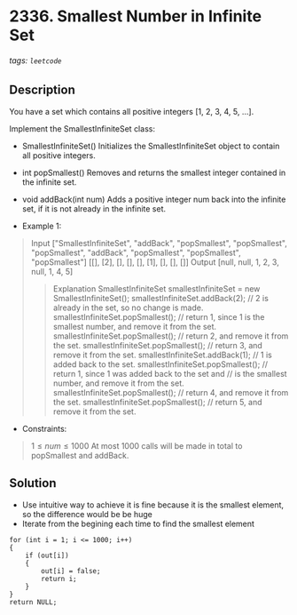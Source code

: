 # 2336. Smallest Number in Infinite Set
###### tags: `leetcode`
## Description
You have a set which contains all positive integers [1, 2, 3, 4, 5, ...].

Implement the SmallestInfiniteSet class:

- SmallestInfiniteSet() Initializes the SmallestInfiniteSet object to contain all positive integers.
- int popSmallest() Removes and returns the smallest integer contained in the infinite set.
- void addBack(int num) Adds a positive integer num back into the infinite set, if it is not already in the infinite set.

- Example 1:

>Input
["SmallestInfiniteSet", "addBack", "popSmallest", "popSmallest", "popSmallest", "addBack", "popSmallest", "popSmallest", "popSmallest"]
[[], [2], [], [], [], [1], [], [], []]
Output
[null, null, 1, 2, 3, null, 1, 4, 5]
>>Explanation
SmallestInfiniteSet smallestInfiniteSet = new SmallestInfiniteSet();
smallestInfiniteSet.addBack(2);    // 2 is already in the set, so no change is made.
smallestInfiniteSet.popSmallest(); // return 1, since 1 is the smallest number, and remove it from the set.
smallestInfiniteSet.popSmallest(); // return 2, and remove it from the set.
smallestInfiniteSet.popSmallest(); // return 3, and remove it from the set.
smallestInfiniteSet.addBack(1);    // 1 is added back to the set.
smallestInfiniteSet.popSmallest(); // return 1, since 1 was added back to the set and
                                   // is the smallest number, and remove it from the set.
smallestInfiniteSet.popSmallest(); // return 4, and remove it from the set.
smallestInfiniteSet.popSmallest(); // return 5, and remove it from the set.

- Constraints:

>$1 \leq num \leq 1000$
At most 1000 calls will be made in total to popSmallest and addBack.

## Solution
- Use intuitive way to achieve it is fine because it is the smallest element, so the difference would be be huge
- Iterate from the begining each time to find the smallest element
```cpp=
for (int i = 1; i <= 1000; i++)
{
    if (out[i])
    {
        out[i] = false;
        return i;
    }
}
return NULL;
```